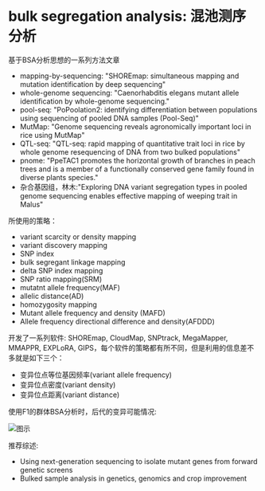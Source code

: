 # bulk segregation analysis: 混池测序分析

基于BSA分析思想的一系列方法文章

- mapping-by-sequencing: "SHOREmap: simultaneous mapping and mutation identification by deep sequencing"
- whole-genome sequencing: "Caenorhabditis elegans mutant allele identification by whole-genome sequencing."
- pool-seq: "PoPoolation2: identifying differentiation between populations using sequencing of pooled DNA samples (Pool-Seq)"
- MutMap: "Genome sequencing reveals agronomically important loci in rice using MutMap"
- QTL-seq: "QTL-seq: rapid mapping of quantitative trait loci in rice by whole genome resequencing of DNA from two bulked populations"
- pnome: "PpeTAC1 promotes the horizontal growth of branches in peach trees and is a member of a functionally conserved gene family found in diverse plants species."
- 杂合基因组，林木:"Exploring DNA variant segregation types in pooled genome sequencing enables effective mapping of weeping trait in Malus"

所使用的策略：

- variant scarcity or density mapping
- variant discovery mapping
- SNP index
- bulk segregant linkage mapping
- delta SNP index mapping
- SNP ratio mapping(SRM)
- mutatnt allele frequency(MAF)
- allelic distance(AD)
- homozygosity mapping
- Mutant allele frequency and density (MAFD)
- Allele frequency directional difference and density(AFDDD)

开发了一系列软件: SHOREmap, CloudMap, SNPtrack, MegaMapper, MMAPPR, EXPLoRA, GIPS，每个软件的策略都有所不同，但是利用的信息差不多就是如下三个：

- 变异位点等位基因频率(variant allele frequency)
- 变异位点密度(variant density)
- 变异位点距离(variant distance)

使用F1的群体BSA分析时，后代的变异可能情况:

![图示](http://oex750gzt.bkt.clouddn.com/18-3-16/58333063.jpg)

推荐综述:

- Using next-generation sequencing to isolate mutant genes from forward genetic screens
- Bulked sample analysis in genetics, genomics and crop improvement